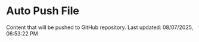 # Auto Push File

Content that will be pushed to GitHub repository.
Last updated: 08/07/2025, 06:53:22 PM